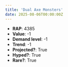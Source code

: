 ```yaml
---
title: 'Dual Axe Monsters'
date: 2025-08-06T00:00:00Z
---
```

- **RAP**: 4385
- **Value**: -1
- **Demand level**: -1
- **Trend**: -1
- **Projected?**: True
- **Hyped?**: True
- **Rare?**: True
